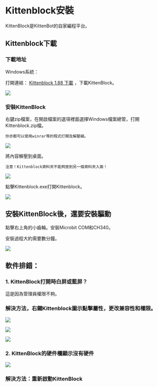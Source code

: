 # Kittenblock安裝

KittenBlock是KittenBot的自家編程平台。

## Kittenblock下載

### 下載地址

Windows系統：

打開連結： [Kittenblock 1.88 下載](https://bit.ly/KittenblockHK188) ，下載KittenBlock。

![](./images/187download.png)  

### 安裝KittenBlock

右鍵zip檔案，在開啟檔案的選項裡面選擇Windows檔案總管，打開Kittenblock.zip檔。

    你亦都可以使用winrar等的程式打開及解壓縮。

![](./images/green_zip_install1.png)

將內容解壓到桌面。

    注意！Kittenblock資料夾不能夠放到另一個資料夾入面！

![](./images/green_zip_install2.png)

點擊Kittenblock.exe打開Kittenblock。

![](./images/187install3.png)

## 安裝KittenBlock後，還要安裝驅動

點擊右上角的小齒輪。安裝Microbit COM和CH340。

安裝過程大約需要數分鐘。

![](../functional_module/PWmodules/kbimages/an08.png)

## 軟件排錯：

### 1. KittenBlock打開時白屏或藍屏？

這是因為管理員權限不夠。

### 解決方法，右鍵Kittenblock圖示點擊屬性，更改兼容性和權限。

![](../functional_module/PWmodules/kbimages/an10.png)

![](../functional_module/PWmodules/kbimages/an07.png)

![](../functional_module/PWmodules/kbimages/update4.png)

### 2. KittenBlock的硬件欄顯示沒有硬件

![](./images/nohardware.png)

### 解決方法：重新啟動KittenBlock